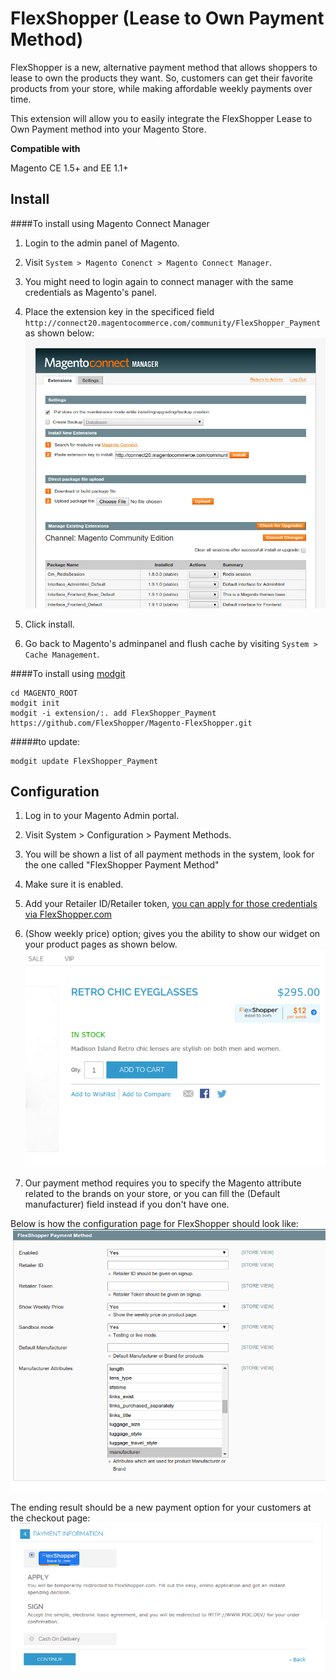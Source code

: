 # FlexShopper (Lease to Own Payment Method)
FlexShopper is a new, alternative payment method that allows shoppers to lease to own the products they want. So, customers can get their favorite products from your store, while making affordable weekly payments over time.

This extension will allow you to easily integrate the FlexShopper Lease to Own Payment method into your Magento Store.

**Compatible with**

Magento CE 1.5+ and EE 1.1+

Install
-------
####To install using Magento Connect Manager
1. Login to the admin panel of Magento.
2. Visit `System > Magento Conenct > Magento Connect Manager`.
3. You might need to login again to connect manager with the same credentials as Magento's panel.
4. Place the extension key in the specificed field `http://connect20.magentocommerce.com/community/FlexShopper_Payment` as shown below:
[![](assets/magento_connect.png)](https://merchants.flexshopper.com)

5. Click install.
6. Go back to Magento's adminpanel and flush cache by visiting `System > Cache Management`.

####To install using [modgit](https://github.com/jreinke/modgit)

```
cd MAGENTO_ROOT
modgit init
modgit -i extension/:. add FlexShopper_Payment https://github.com/FlexShopper/Magento-FlexShopper.git
```
#####to update:
```
modgit update FlexShopper_Payment
```

Configuration
---------

1. Log in to your Magento Admin portal.
2. Visit System > Configuration > Payment Methods.
3. You will be shown a list of all payment methods in the system, look for the one called "FlexShopper Payment Method"
3. Make sure it is enabled.
4. Add your Retailer ID/Retailer token, [you can apply for those credentials via FlexShopper.com](https://merchants.flexshopper.com/)
5. (Show weekly price) option; gives you the ability to show our widget on your product pages as shown below. 
[![](assets/widget.png)](https://merchants.flexshopper.com)

6. Our payment method requires you to specify the Magento attribute related to the brands on your store, or you can fill the (Default manufacturer) field instead if you don't have one.

Below is how the configuration page for FlexShopper should look like:
[![](assets/payment_method.png)](https://merchants.flexshopper.com)

The ending result should be a new payment option for your customers at the checkout page:
[![](assets/payment_checkout.png)](https://merchants.flexshopper.com)